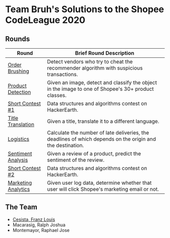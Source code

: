 # Team Bruh's Solutions to the Shopee CodeLeague 2020

## Rounds

| Round | Brief Round Description |
| --- | --- |
| [Order Brushing](/1-order-brushing/) | Detect vendors who try to cheat the recommender algorithm with suspicious transactions. |
| [Product Detection](/2-product-detection/) | Given an image, detect and classify the object in the image to one of Shopee's 30+ product classes. |
| [Short Contest #1](/3-short-contest-1/) | Data structures and algorithms contest on HackerEarth. |
| [Title Translation](/4-title-translation/) | Given a title, translate it to a different language. |
| [Logistics](/5-logistics/) | Calculate the number of late deliveries, the deadlines of which depends on the origin and the destination. |
| [Sentiment Analysis](/6-sentiment-analysis/) | Given a review of a product, predict the sentiment of the review. |
| [Short Contest #2](/7-short-contest-2/) | Data structures and algorithms contest on HackerEarth. |
| [Marketing Analytics](/8-marketing-analytics/) | Given user log data, determine whether that user will click Shopee's marketing email or not. |

## The Team

- [Cesista, Franz Louis](https://github.com/leloykun)
- Macarasig, Ralph Joshua
- Montemayor, Raphael Jose

